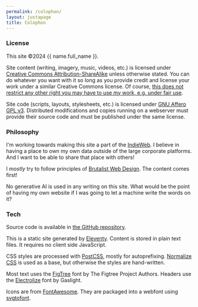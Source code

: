 ```yaml
---
permalink: /colophon/
layout: justapage
title: Colophon
---
```


### License

This site &copy;2024 {{ name.full_name }}.

Site content (writing, imagery, music, videos, etc.) is licensed under [Creative Commons Attribution-ShareAlike](https://creativecommons.org/licenses/by-sa/4.0/) unless otherwise stated.
You can do whatever you want with it so long as you provide credit and license your work under a similar Creative Commons license.
Of course, [this does not restrict any other right you may have to use my work, e.g. under fair use](https://creativecommons.org/faq/#do-creative-commons-licenses-affect-exceptions-and-limitations-to-copyright-such-as-fair-dealing-and-fair-use).

Site code (scripts, layouts, stylesheets, etc.) is licensed under [GNU Affero GPL v3](https://www.gnu.org/licenses/agpl-3.0.en.html).
Distributed modifications and copies running on a webserver must provide their source code and must be published under the same license.

### Philosophy

I'm working towards making this site a part of the [IndieWeb](https://indieweb.org/).
I believe in having a place to own my own data outside of the large corporate platforms.
And I want to be able to share that place with others!

I _mostly_ try to follow principles of [Brutalist Web Design](https://brutalist-web.design/).
The content comes first!

No generative AI is used in any writing on this site.
What would be the point of having my own website if I was going to let a machine write the words on it?

### Tech

Source code is available in [the GitHub repository](https://github.com/ectucker1/personalsite).

This is a static site generated by [Eleventy](https://www.11ty.dev/).
Content is stored in plain text files.
It requires no client side JavaScript.

CSS styles are processed with [PostCSS](https://postcss.org/), mostly for autoprefixing.
[Normalize CSS](https://necolas.github.io/normalize.css/) is used as a base, but otherwise the styles are hand-written.

Most text uses the [FigTree](https://github.com/erikdkennedy/figtree/tree/master) font by The Figtree Project Authors.
Headers use the [Electrolize](https://fonts.google.com/specimen/Electrolize) font by Gaslight.

Icons are from [FontAwesome](https://fontawesome.com/). They are packaged into a webfont using [svgtofont](https://www.npmjs.com/package/svgtofont).
